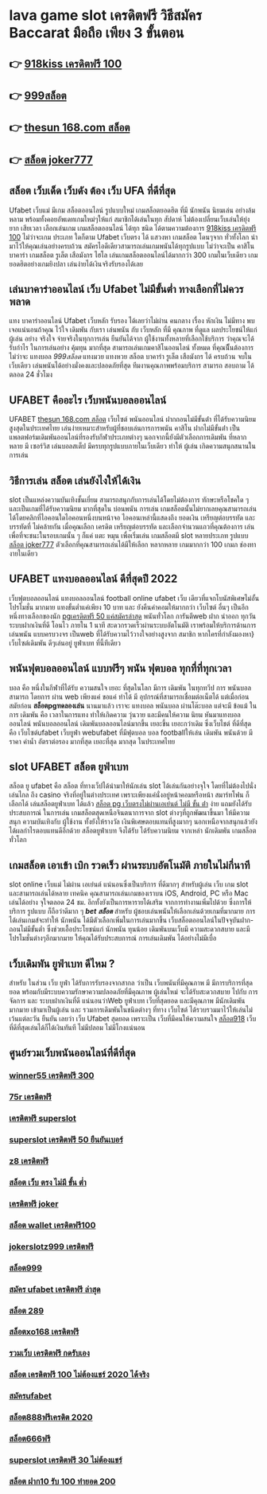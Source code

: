 # lava game slot เครดิตฟรี วิธีสมัคร Baccarat มือถือ เพียง 3 ขั้นตอน

## 👉 [918kiss เครดิตฟรี 100](https://www.ufaeat.com/ทางเข้ายูฟ่าเบท-ufabet/)
## 👉 [999สล็อต](https://www.ufaeat.com/register/)
## 👉 [thesun 168.com สล็อต](https://www.ufaeat.com/credit-free-50/)
## 👉 [สล็อต joker777](https://www.ufaeat.com/credit-free-50/)

##  สล็อต  เว็บเด็ด เว็บดัง ต้อง  เว็บ UFA ที่ดีที่สุด

 Ufabet เว็บแม่ มีเกม สล็อตออนไลน์ รูปแบบใหม่ เกมสล็อตยอดฮิต ที่มี นักพนัน นิยมเล่น อย่างล้มหลาม พร้อมทั้งคอยอัพเดทเกมใหม่ๆให้แก่ สมาชิกได้เล่นในทุก สัปดาห์   ไม่ต้องเปลี่ยนเว็บเล่นให้ยุ่งยาก เสียเวลา เลือกเล่นเกม เกมสล็อตออนไลน์ ได้ทุก ชนิด ได้ตามความต้องการ  [918kiss เครดิตฟรี 100](https://www.ufaeat.com/register/) ไม่ว่าจะเกม ประเภท ใดก็ตาม Ufabet เว็บตรง ได้ แสวงหา เกมสล็อต โดนๆจาก ทั่วทั้งโลก นำมาไว้ให้คุณเล่นอย่างครบถ้วน  สมัครไอดีเดียวสามารถเล่นเกมพนันได้ทุกรูปแบบ ไม่ว่าจะเป็น คาสิโน บาคาร่า เกมสล็อต  รูเล็ต เสือมังกร ไฮโล เล่นเกมสล็อตออนไลน์ได้มากกว่า 300 เกมในเว็บเดียว เกมยอดฮิตอย่างเกมยิงปลา เล่นง่ายได้เงินจริงรับรองได้เลย


## เล่นบาคาร่าออนไลน์  เว็บ Ufabet ไม่มีขั้นต่ำ ทางเลือกที่ไม่ควรพลาด

แทง บาคาร่าออนไลน์  Ufabet เว็บหลัก รับรอง ได้เลยว่าไม่ผ่าน คนกลาง เรื่อง หักเงิน  ไม่มีทาง พบเจอแน่นอนถ้าคุณ ไว้ใจ  เดิมพัน กับเรา เล่นพนัน กับ เว็บหลัก ที่มี คุณภาพ ที่ดูแล ผลประโยชน์ให้แก่ผู้เล่น อย่าง จริงใจ  จ่ายจริงในทุกการเล่น ยืนยันได้จาก ผู้ใช้งานทั้งหลายที่เลือกใช้บริการ ว่าคุณจะได้รับกำไร ในการเล่นอย่าง คุ้มทุน มากที่สุด สามารถเล่นเกมคาสิโนออนไลน์ ทั้งหมด ที่คุณนีั้นต้องการ ไม่ว่าจะ แทงบอล *999สล็อต* แทงมวย แทงหวย สล็อต บาคาร่า รูเล็ต เสือมังกร ได้ ครบถ้วน จบในเว็บเดียว เล่นพนันได้อย่างมั่งคงและปลอดภัยที่สุด ทีมงานคุณภาพพร้อมบริการ สามารถ สอบถาม ได้ตลอด 24 ชั่วโมง

## UFABET คืออะไร เว็บพนันบอลออนไลน์

UFABET [thesun 168.com สล็อต](https://www.ufaeat.com/credit-free-50/) เว็บไซต์  พนันออนไลน์ ฝากถอนไม่มีขั้นต่ํา  ที่ได้รับความนิยมสูงสุดในประเทศไทย เล่นง่ายเหมาะสำหรับผู้ที่ชอบเล่นการการพนัน  คาสิโน ฝากไม่มีขั้นต่ํา  เป็นแพลตฟอร์มเดิมพันออนไลน์ที่รองรับกีฬาประเภทต่างๆ นอกจากนี้ยังมีตัวเลือกการเดิมพัน ที่หลากหลาย มี เซอร์วิส   เล่นบอลสเต็ป  มีครบทุกรูปแบบภายในเว็บเดียว ทำให้  ผู้เล่น เกิดความสนุกสนานในการเล่น

## วิธีการเล่น สล็อต เล่นยังไงให้ได้เงิน

 slot เป็นแหล่งความบันเทิงชั้นเยี่ยม สามารถสนุกกับการเล่นได้โดยไม่ต้องการ ทักษะหรือโชคใด ๆ และเป็นเกมที่ได้รับความนิยม มากที่สุดใน บ่อนพนัน การเล่น เกมสล็อตนั้นไม่ยากเลยคุณสามารถเล่นได้โดยคลิกที่ไอคอนใดไอคอนหนึ่งบนหน้าจอ ไอคอนเหล่านี้แสดงถึง ยอดเงิน เหรียญต่อบรรทัด และบรรทัดที่ ไม่คล้ายกัน เมื่อคุณเลือก เครดิต   เหรียญต่อบรรทัด และเลือกจำนวนแถวที่คุณต้องการ เล่นเพื่อที่จะชนะในรอบเกมนั้น ๆ ก็แค่ แตะ  หมุน  เพื่อเริ่มเล่น เกมสล็อตมี slot หลายประเภท รูปแบบ [สล็อต joker777](https://www.ufaeat.com/ทางเข้ายูฟ่าเบท-ufabet/) ตัวเลือกที่คุณสามารถเล่นได้มีให้เลือก หลากหลาย เกมมากกว่า 100 เกมภ ช่องทางายในเดียว


## UFABET  แทงบอลออนไลน์   ดีที่สุดปี 2022

เว็บฟุตบอลออนไลน์ แทงบอลออนไลน์ football online   ufabet    เว็บ เดียวที่แจกโบนัสพิเศษไม่อั้น โปรโมชั่น  มากมาย  แทงขั้นต่ำแค่เพียง 10 บาท และ ยังคืนค่าคอมให้มากกว่า เว็บไซต์ อื่นๆ เป็นอีกหนึ่งทางเลือกของนัก [pgเครดิตฟรี 50 แค่สมัครล่าสุด](https://www.ufaeat.com/regis-ufabet-master-free/) พนันทั่วโลก การันตีweb ฝาก   นำออก  ทุกวัน  ระบบฝากเงินที่ดี โอนไว ภายใน 1 นาที สะดวกรวดเร็วผ่านระบบอัตโนมัติ เราพร้อมให้บริการด้านการเล่นพนัน แบบครบวงจร เป็นweb ที่ได้รับความไว้วางใจอย่างสูงจาก สมาชิก   หากใครที่กำลังมองหา} เว็บไซต์เดิมพัน ดีๆเล่นอยู่ ยูฟ่าเบท  ที่นี้ทีเดียว


##  พนันฟุตบอลออนไลน์  แบบฟรีๆ พนัน ฟุตบอล ทุกที่ที่ทุกเวลา

 บอล  คือ หนึ่งในกีฬาที่ได้รับ ความสนใจ  เยอะ ที่สุดในโลก มีการ เดิมพัน ในทุกทวีป การ พนันบอล สามารถ  โดยการ ผ่าน  web  เพียงแค่ ขอแค่ ทำได้ มี อุปกรณ์ที่สามารถเชื่อมต่อเน็ตได้ แต่เมื่อก่อน สมัยก่อน **สล็อตpgทดลองเล่น** นานมาแล้ว เราจะ แทงบอล  พนันบอล ผ่านโต๊ะบอล แต่จะมี ข้อแม้ ในการ เดิมพัน  คือ เวลาในการแทง  ทำให้เกิดความ วุ่นวาย และมีคนให้ความ นิยม หันมาแทงบอลออนไลน์ พนันบอลออนไลน์ เดิมพันบอลออนไลน์มากขึ้น เยอะขึ้น เยอะกว่าเดิม ซึ่งเว็บไชต์  ที่ดีที่สุด  คือ เว็บไซต์ufabet เว็บยูฟ่า webufabet ที่มีฟุตบอล บอล footballให้เล่น เดิมพัน พนันด้วย มีราคา ค่าน้ำ อัตราต่อรอง มากที่สุด เยอะที่สุด มากสุด ในประเทศไทย



##  slot UFABET สล็อต   ยูฟ่าเบท

สล็อต ยู ufabet  คือ สล็อต ที่ทางเว็ปได้นำมาให้นักเล่น slot  ได้เล่นกันอย่างจุใจ โดยที่ไม่ต้องไปนั่งเล่นไกล ถึง casino จริงที่อยู่ในต่างประเทศ เพราะเพียงแค่นั่งอยู่หน้าคอมหรือหน้า สมาร์ทโฟน ก็ เลือกได้ เล่นสล็อตยูฟ่าเบท  ได้แล้ว [สล็อต pg เว็บตรงไม่ผ่านเอเย่นต์ ไม่มี ขั้น ต่ํา](https://www.ufaeat.com/register/)  ง่าย  แถมยังได้รับประสบการณ์ ในการเล่น เกมสล็อตสุดเหนือจินตนาการจาก slot ต่างๆที่ถูกพัฒนาขึ้นมา ให้มีความสนุก ความบันเทิงกับ ผู้ใช้งาน   ทั้งยังให้รางวัล เงินพิเศษตอบแทนที่สูงมากๆ นอกเหนือจากสนุกแล้วยังได้ผลกำไรตอบแทนดีอีกด้วย สล็อตยูฟ่าเบท  จึงได้รับ ได้รับความนิยม จากเหล่า นักเดิมพัน เกมสล็อต ทั่วโลก 


## เกมสล็อต  เอาเข้า  เบิก  รวดเร็ว ผ่านระบบอัตโนมัติ  ภายในไม่กี่นาที 

 slot online เว็บแม่ ไม่ผ่าน เอเย่นต์ แน่นอนซึ่งเป็นบริการ ที่ดีมากๆ  สำหรับผู้เล่น เว็บ เกม slot  และสามารถเล่นได้หลาย เทคนิค  คุณสามารถเล่นเกมของเราบน iOS, Android, PC หรือ Mac เล่นได้อย่าง จุใจตลอด 24 ชม. อีกทั้งยังเป็นการหารายได้เสริม จากการทำงานเพิ่มไปด้วย ซึ่งการให้บริการ รูปแบบ ก็ถือว่าดีมาก ๆ ***bet สล็อต*** สำหรับ ผู้ชอบเล่นพนันให้เลือกเล่นด้วยเกมที่มากมาย การได้เล่นเกมส์จะทำให้ นักพนัน ได้มีตัวเลือกเพิ่มในการเล่นมากขึ้น  เว็บสล็อตออนไลน์ในปัจจุบันฝาก-ถอนไม่มีขั้นต่ำ ซึ่งช่วยเอื้อประโยชน์แก่ นักพนัน ทุนน้อย เดิมพันบนเว็บมี ความสะดวกสบาย และมีโปรโมชั่นต่างๆอีกมากมาย ให้คุณได้รับประสบการณ์  การเล่นเดิมพัน ได้อย่างไม่มีเบื่อ

##  เว็บเดิมพัน  ยูฟ่าเบท ดีไหม ?

สำหรับ ในส่วน  เว็บ  ยูฟ่า  ได้รับการรับรองจากสากล ว่าเป็น เว็บพนันที่มีคุณภาพ  มี มีการบริการที่สุดยอด พร้อมกับมีระบบความรักษาความปลอดภัยที่มีคุณภาพ  ผู้เล่นใหม่  จะได้รับสะดวกสบาย   ไปกับ การจัดการ และ ระบบฝากเงินที่ดี  แน่นอนว่าWeb  ยูฟ่าเบท   เว็บที่สุดยอด และมีคุณภาพ  มีนักเดิมพันมากมาย   เข้ามาเป็นผู้เล่น  และ รวมการเดิมพันในชนิดต่างๆ ที่ทาง เว็บไซต์ ได้รวบรวมมาไว้ให้เล่นไม่เว้นแต่ละวัน  ยืนยัน เลยว่า เว็บ Ufabet   สุดยอด  เพราะเป็น เว็บที่มีคนให้ความสนใจ [สล็อต918](https://www.ufaeat.com/) เว็บที่ดีที่สุดเล่นได้ก็ได้เงินทันที ไม่มีปลอม ไม่มีโกงแน่นอน


## ศูนย์รวมเว็บพนันออนไลน์ที่ดีที่สุด

### [winner55 เครดิตฟรี 300](https://atom.io/themes/ทางเข้า%20UFAEAT%20เว็บตรง%20UFABET%20joker%20สล็อต%20ฝาก10รับ100%20008%20สล็อต%20ฟรีเครดิต%20100%)
### [75r เครดิตฟรี](https://atom.io/themes/ทางเข้า%20UFAEAT%20เว็บตรง%20UFABET%20สล็อตz%20008%20สล็อต%20ฟรีเครดิต%20100%)
### [เครดิตฟรี superslot](https://atom.io/themes/ทางเข้า%20UFAEAT%20เว็บตรง%20UFABET%20สล็อต%20ฝากขั้นต่ำ%201%20บาท%20008%20สล็อต%20ฟรีเครดิต%20100%)
### [superslot เครดิตฟรี 50 ยืนยันเบอร์](https://atom.io/themes/ทางเข้า%20UFAEAT%20เว็บตรง%20UFABET%20777%20superslot%20เครดิตฟรี50%20008%20สล็อต%20ฟรีเครดิต%20100%)
### [z8 เครดิตฟรี](https://atom.io/themes/ทางเข้า%20UFAEAT%20เว็บตรง%20UFABET%20สล็อต777ฟรีเครดิต100%20008%20สล็อต%20ฟรีเครดิต%20100%)
### [สล็อต เว็บ ตรง ไม่มี ขั้น ต่ำ](https://atom.io/themes/ทางเข้า%20UFAEAT%20เว็บตรง%20UFABET%20คาสิโนออนไลน์%20เครดิตฟรี%20008%20สล็อต%20ฟรีเครดิต%20100%)
### [เครดิตฟรี joker](https://atom.io/themes/ทางเข้า%20UFAEAT%20เว็บตรง%20UFABET%20สล็อตu31%20เครดิตฟรี%20008%20สล็อต%20ฟรีเครดิต%20100%)
### [สล็อต wallet เครดิตฟรี100](https://atom.io/themes/ทางเข้า%20UFAEAT%20เว็บตรง%20UFABET%20w550เครดิตฟรี%20008%20สล็อต%20ฟรีเครดิต%20100%)
### [jokerslotz999 เครดิตฟรี](https://atom.io/themes/ทางเข้า%20UFAEAT%20เว็บตรง%20UFABET%20สล็อต168%20008%20สล็อต%20ฟรีเครดิต%20100%)
### [สล็อต999](https://atom.io/themes/ทางเข้า%20UFAEAT%20เว็บตรง%20UFABET%20เครดิตฟรี%20ไม่ต้องแชร์%20008%20สล็อต%20ฟรีเครดิต%20100%)
### [สมัคร ufabet เครดิตฟรี ล่าสุด](https://atom.io/themes/ทางเข้า%20UFAEAT%20เว็บตรง%20UFABET%20สล็อต%20ฝาก%20ขั้น%20ต่ํา%201%20บาท%20008%20สล็อต%20ฟรีเครดิต%20100%)
### [สล็อต 289](https://atom.io/themes/ทางเข้า%20UFAEAT%20เว็บตรง%20UFABET%20สล็อต%20xoz%20008%20สล็อต%20ฟรีเครดิต%20100%)
### [สล็อตxo168 เครดิตฟรี](https://atom.io/themes/ทางเข้า%20UFAEAT%20เว็บตรง%20UFABET%20เครดิตฟรี88-888%20008%20สล็อต%20ฟรีเครดิต%20100%)
### [รวมเว็บ เครดิตฟรี กดรับเอง](https://atom.io/themes/ทางเข้า%20UFAEAT%20เว็บตรง%20UFABET%20สมัคร%20ufabet%20เว็บตรง%20บริษัทแม่%20008%20สล็อต%20ฟรีเครดิต%20100%)
### [สล็อต เครดิตฟรี 100 ไม่ต้องแชร์ 2020 ได้จริง](https://atom.io/themes/ทางเข้า%20UFAEAT%20เว็บตรง%20UFABET%20สล็อต%20999%20ฟรีเครดิต%20100%20008%20สล็อต%20ฟรีเครดิต%20100%)
### [สมัครufabet](https://atom.io/themes/ทางเข้า%20UFAEAT%20เว็บตรง%20UFABET%20บาคาร่า1688เครดิตฟรี%20008%20สล็อต%20ฟรีเครดิต%20100%)
### [สล็อต888ฟรีเครดิต 2020](https://atom.io/themes/ทางเข้า%20UFAEAT%20เว็บตรง%20UFABET%20superslot%20เครดิตฟรี50บาท%20008%20สล็อต%20ฟรีเครดิต%20100%)
### [สล็อต666ฟรี](https://atom.io/themes/ทางเข้า%20UFAEAT%20เว็บตรง%20UFABET%20สล็อต999ฟรีเครดิต%20008%20สล็อต%20ฟรีเครดิต%20100%)
### [superslot เครดิตฟรี 30 ไม่ต้องแชร์](https://atom.io/themes/ทางเข้า%20UFAEAT%20เว็บตรง%20UFABET%20สล็อต%20mgm99pg%20008%20สล็อต%20ฟรีเครดิต%20100%)
### [สล็อต ฝาก10 รับ 100 ทำยอด 200](https://atom.io/themes/ทางเข้า%20UFAEAT%20เว็บตรง%20UFABET%20ufa168%20เครดิตฟรี%20008%20สล็อต%20ฟรีเครดิต%20100%)